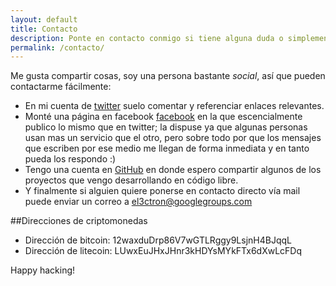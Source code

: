 ```yaml
---
layout: default
title: Contacto
description: Ponte en contacto conmigo si tiene alguna duda o simplemente quieres decir hola.
permalink: /contacto/
---
```


Me gusta compartir cosas, soy una persona bastante *social*, así que pueden contactarme fácilmente:

- En mi cuenta de [twitter](//twitter.com/el3ctron) suelo comentar y referenciar enlaces relevantes.
- Monté una página en facebook [facebook](//facebook.com/el3ctr0n) en la que escencialmente publico lo mismo que en twitter; la dispuse ya que algunas personas usan mas un servicio que el otro, pero sobre todo por que los mensajes que escriben por ese medio me llegan de forma inmediata y en tanto pueda los respondo :)
- Tengo una cuenta en [GitHub](//github.com/el3ctron) en donde espero compartir algunos de los proyectos que vengo desarrollando en código libre.
- Y finalmente si alguien quiere ponerse en contacto directo vía mail puede enviar un correo a [el3ctron@googlegroups.com](//groups.google.com/forum/#!forum/el3ctron)

##Direcciones de criptomonedas

- Dirección de bitcoin: 12waxduDrp86V7wGTLRggy9LsjnH4BJqqL
- Dirección de litecoin: LUwxEuJHxJHnr3kHDYsMYkFTx6dXwLcFDq

Happy hacking!

